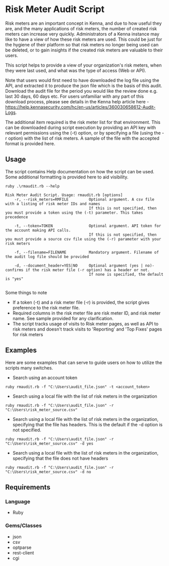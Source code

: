 # Risk Meter Audit Script
Risk meters are an important concept in Kenna, and due to how useful they are, and the many applications of risk meters, the number of created risk meters can increase very quickly. 
Administrators of a Kenna instance may like to have a view of how these risk meters are used. This could be just for the hygiene of their platform so that risk meters no longer being used can be deleted, or to gain insights if the created risk meters are valuable to their users. 

This script helps to provide a view of your organization's risk meters, when they were last used, and what was the type of access (Web or API). 

Note that users would first need to have downloaded the log file using the API, and extracted it to produce the json file which is the basis of this audit. Download the audit file for the period you would like the review done e.g. last 30 days, 60 days etc. 
For users unfamiliar with any part of this download process, please see details in the Kenna help article here - https://help.kennasecurity.com/hc/en-us/articles/360030658612-Audit-Logs. 

The additional item required is the risk meter list for that environment. This can be downloaded during script execution by providing an API key with relevant permissions using the (-t) option, or by specifying a file (using the -r option) with the list of risk meters. 
A sample of the file with the accepted format is provided here.  


## Usage
The script contains Help documentation on how the script can be used. Some additional formatting is provided here to aid visibility.

```
ruby .\rmaudit.rb --help

Risk Meter Audit Script. Usage: rmaudit.rb [options]
    -r, --risk_meters=RMFILE         Optional argument. A csv file with a listing of risk meter IDs and names
                                     If this is not specified, then you must provide a token using the (-t) parameter. This takes precedence
                                     
    -t, --token=TOKEN                Optional argument. API token for the account making API calls.
                                     If this is not specified, then you must provide a source csv file using the (-r) parameter with your risk meters
                                     
    -f, --filename=FILENAME          Mandatory argument. Filename of the audit log file should be provided
    
    -d, --document_header=YES|NO     Optional argument (yes | no)- confirms if the risk meter file (-r option) has a header or not.
                                     If none is specified, the default is "yes"
                                     

```

Some things to note
- If a token (-t) and a risk meter file (-r) is provided, the script gives preference to the risk meter file. 
- Required columns in the risk meter file are risk meter ID, and risk meter name. See sample provided for any clarification.  
- The script tracks usage of visits to Risk meter pages, as well as API to risk meters and doesn't track visits to 'Reporting' and 'Top Fixes' pages for risk meters



## Examples
Here are some examples that can serve to guide users on how to utilize the scripts many switches. 

- Search using an account token 

`ruby rmaudit.rb -f "C:\Users\audit_file.json" -t <account_token>`


- Search using a local file with the list of risk meters in the organization  

`ruby rmaudit.rb -f "C:\Users\audit_file.json" -r "C:\Users\risk_meter_source.csv"`


- Search using a local file with the list of risk meters in the organization, specifying that the file has headers. This is the default if the -d option is not specified.

`ruby rmaudit.rb -f "C:\Users\audit_file.json" -r "C:\Users\risk_meter_source.csv" -d yes`


- Search using a local file with the list of risk meters in the organization, specifying that the file does not have headers  

`ruby rmaudit.rb -f "C:\Users\audit_file.json" -r "C:\Users\risk_meter_source.csv" -d no`


## Requirements
### Language
- Ruby

### Gems/Classes
- json
- csv
- optparse
- rest-client
- cgi
